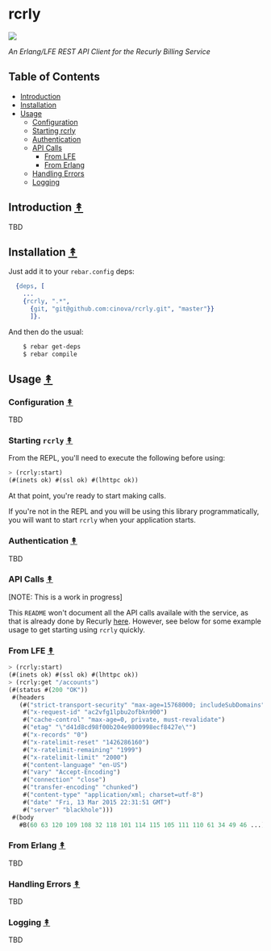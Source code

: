 # rcrly

<img src="resources/images/recurly-logo-small.png" />

*An Erlang/LFE REST API Client for the Recurly Billing Service*

## Table of Contents

* [Introduction](#introduction-)
* [Installation](#installation-)
* [Usage](#usage-)
  * [Configuration](#configuration-)
  * [Starting rcrly](#starting-rcrly-)
  * [Authentication](#authentication-)
  * [API Calls](#api-calls-)
    * [From LFE](#from-lfe-)
    * [From Erlang](#from-erlang-)
  * [Handling Errors](#handling-errors-)
  * [Logging](#loggin-)


## Introduction [&#x219F;](#table-of-contents)

TBD


## Installation [&#x219F;](#table-of-contents)

Just add it to your ``rebar.config`` deps:

```erlang
  {deps, [
    ...
    {rcrly, ".*",
      {git, "git@github.com:cinova/rcrly.git", "master"}}
      ]}.
```

And then do the usual:

```bash
    $ rebar get-deps
    $ rebar compile
```


## Usage [&#x219F;](#table-of-contents)

### Configuration [&#x219F;](#table-of-contents)

TBD

### Starting ``rcrly`` [&#x219F;](#table-of-contents)

From the REPL, you'll need to execute the following before using:

```lisp
> (rcrly:start)
(#(inets ok) #(ssl ok) #(lhttpc ok))
```
At that point, you're ready to start making calls.

If you're not in the REPL and you will be using this library programmatically,
you will want to start ``rcrly`` when your application starts.


### Authentication [&#x219F;](#table-of-contents)

TBD

### API Calls [&#x219F;](#table-of-contents)

[NOTE: This is a work in progress]

This ``README`` won't document all the API calls availale with the service, as
that is already done by Recurly [here](https://docs.recurly.com/api/).
However, see below for some example usage to get starting using ``rcrly``
quickly.

### From LFE [&#x219F;](#table-of-contents)

```lisp
> (rcrly:start)
(#(inets ok) #(ssl ok) #(lhttpc ok))
> (rcrly:get "/accounts")
(#(status #(200 "OK"))
 #(headers
   (#("strict-transport-security" "max-age=15768000; includeSubDomains")
    #("x-request-id" "ac2vfg1lpbu2ofbkn900")
    #("cache-control" "max-age=0, private, must-revalidate")
    #("etag" "\"d41d8cd98f00b204e9800998ecf8427e\"")
    #("x-records" "0")
    #("x-ratelimit-reset" "1426286160")
    #("x-ratelimit-remaining" "1999")
    #("x-ratelimit-limit" "2000")
    #("content-language" "en-US")
    #("vary" "Accept-Encoding")
    #("connection" "close")
    #("transfer-encoding" "chunked")
    #("content-type" "application/xml; charset=utf-8")
    #("date" "Fri, 13 Mar 2015 22:31:51 GMT")
    #("server" "blackhole")))
 #(body
   #B(60 63 120 109 108 32 118 101 114 115 105 111 110 61 34 49 46 ...)))
```

### From Erlang [&#x219F;](#table-of-contents)

TBD

### Handling Errors [&#x219F;](#table-of-contents)

TBD

### Logging [&#x219F;](#table-of-contents)

TBD
